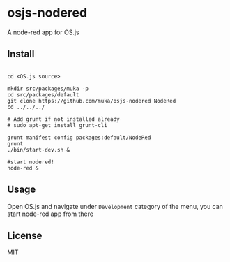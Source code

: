 # osjs-nodered

A node-red app for OS.js

Install
---

```

cd <OS.js source>

mkdir src/packages/muka -p
cd src/packages/default
git clone https://github.com/muka/osjs-nodered NodeRed
cd ../../../

# Add grunt if not installed already
# sudo apt-get install grunt-cli

grunt manifest config packages:default/NodeRed
grunt
./bin/start-dev.sh &

#start nodered!
node-red &

```

Usage
---

Open OS.js and navigate under `Development` category of the menu, you can start node-red app from there

License
---

MIT
